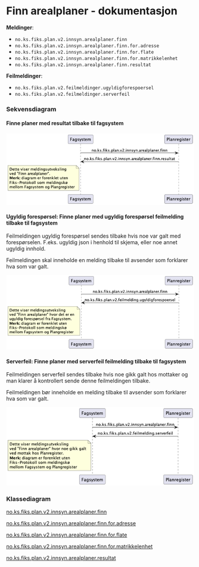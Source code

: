 # Finn arealplaner - dokumentasjon

**Meldinger**: 
- `no.ks.fiks.plan.v2.innsyn.arealplaner.finn`
- `no.ks.fiks.plan.v2.innsyn.arealplaner.finn.for.adresse`
- `no.ks.fiks.plan.v2.innsyn.arealplaner.finn.for.flate`
- `no.ks.fiks.plan.v2.innsyn.arealplaner.finn.for.matrikkelenhet`
- `no.ks.fiks.plan.v2.innsyn.arealplaner.finn.resultat`

**Feilmeldinger**:
- `no.ks.fiks.plan.v2.feilmeldinger.ugyldigforespoersel`
- `no.ks.fiks.plan.v2.feilmeldinger.serverfeil` 

### Sekvensdiagram

#### Finne planer med resultat tilbake til fagsystem

![sekvensdiagram](sekvensdiagram-meldingsutveksling.png)

#### Ugyldig forespørsel: Finne planer med ugyldig forespørsel feilmelding tilbake til fagsystem

Feilmeldingen ugyldig forespørsel sendes tilbake hvis noe var galt med forespørselen. 
F.eks. ugyldig json i henhold til skjema, eller noe annet ugyldig innhold.

Feilmeldingen skal inneholde en melding tilbake til avsender som forklarer hva som var galt.

![sekvensdiagram](sekvensdiagram-ugyldigforespoersel.png)

#### Serverfeil: Finne planer med serverfeil feilmelding tilbake til fagsystem

Feilmeldingen serverfeil sendes tilbake hvis noe gikk galt hos mottaker og man klarer å kontrollert sende denne feilmeldingen tilbake.

Feilmeldingen bør inneholde en melding tilbake til avsender som forklarer hva som var galt.


![sekvensdiagram](sekvensdiagram-serverfeil.png)

### Klassediagram

[no.ks.fiks.plan.v2.innsyn.arealplaner.finn](./../../../ClassDiagrams/no.ks.fiks.plan.v2.innsyn.arealplaner.finn/README.md)

[no.ks.fiks.plan.v2.innsyn.arealplaner.finn.for.adresse](./../../../ClassDiagrams/no.ks.fiks.plan.v2.innsyn.arealplaner.finn.for.adresse/README.md)

[no.ks.fiks.plan.v2.innsyn.arealplaner.finn.for.flate](./../../../ClassDiagrams/no.ks.fiks.plan.v2.innsyn.arealplaner.finn.for.flate/README.md)

[no.ks.fiks.plan.v2.innsyn.arealplaner.finn.for.matrikkelenhet](./../../../ClassDiagrams/no.ks.fiks.plan.v2.innsyn.arealplaner.finn.for.matrikkelenhet/README.md)

[no.ks.fiks.plan.v2.innsyn.arealplaner.resultat](./../../../ClassDiagrams/no.ks.fiks.plan.v2.innsyn.arealplaner.finn.resultat/README.md)
